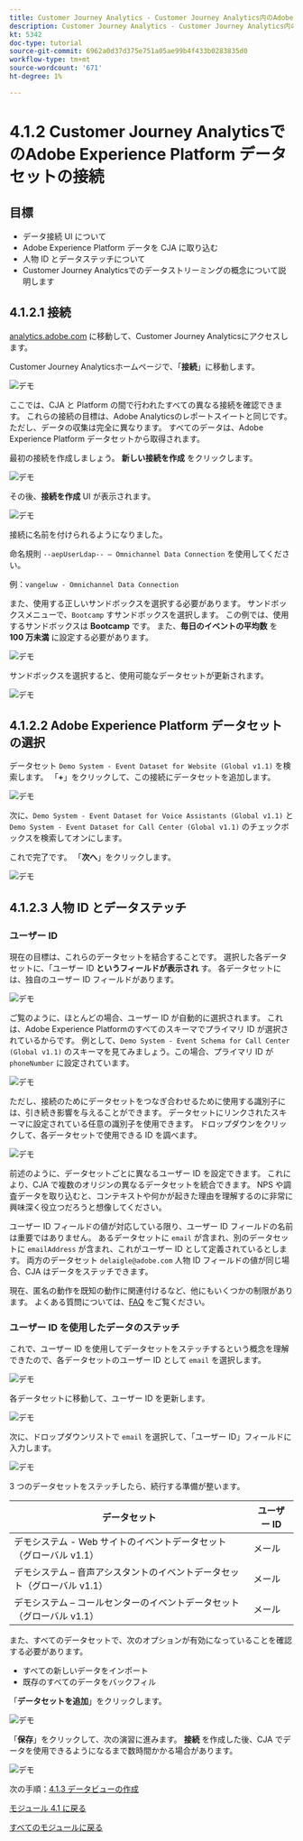 ```yaml
---
title: Customer Journey Analytics - Customer Journey Analytics内のAdobe Experience Platform データセットの接続
description: Customer Journey Analytics - Customer Journey Analytics内のAdobe Experience Platform データセットの接続
kt: 5342
doc-type: tutorial
source-git-commit: 6962a0d37d375e751a05ae99b4f433b0283835d0
workflow-type: tm+mt
source-wordcount: '671'
ht-degree: 1%

---
```


# 4.1.2 Customer Journey AnalyticsでのAdobe Experience Platform データセットの接続

## 目標

- データ接続 UI について
- Adobe Experience Platform データを CJA に取り込む
- 人物 ID とデータステッチについて
- Customer Journey Analyticsでのデータストリーミングの概念について説明します

## 4.1.2.1 接続

[analytics.adobe.com](https://analytics.adobe.com) に移動して、Customer Journey Analyticsにアクセスします。

Customer Journey Analyticsホームページで、「**接続**」に移動します。

![ デモ ](./images/cja2.png)

ここでは、CJA と Platform の間で行われたすべての異なる接続を確認できます。 これらの接続の目標は、Adobe Analyticsのレポートスイートと同じです。 ただし、データの収集は完全に異なります。 すべてのデータは、Adobe Experience Platform データセットから取得されます。

最初の接続を作成しましょう。 **新しい接続を作成** をクリックします。

![ デモ ](./images/cja4.png)

その後、**接続を作成** UI が表示されます。

![ デモ ](./images/cja5.png)

接続に名前を付けられるようになりました。

命名規則 `--aepUserLdap-- – Omnichannel Data Connection` を使用してください。

例：`vangeluw - Omnichannel Data Connection`

また、使用する正しいサンドボックスを選択する必要があります。 サンドボックスメニューで、`Bootcamp` すサンドボックスを選択します。 この例では、使用するサンドボックスは **Bootcamp** です。 また、**毎日のイベントの平均数** を **100 万未満** に設定する必要があります。

![ デモ ](./images/cjasb.png)

サンドボックスを選択すると、使用可能なデータセットが更新されます。

![ デモ ](./images/cjasb1.png)

## 4.1.2.2 Adobe Experience Platform データセットの選択

データセット `Demo System - Event Dataset for Website (Global v1.1)` を検索します。 「**+**」をクリックして、この接続にデータセットを追加します。

![ デモ ](./images/cja7.png)

次に、`Demo System - Event Dataset for Voice Assistants (Global v1.1)` と `Demo System - Event Dataset for Call Center (Global v1.1)` のチェックボックスを検索してオンにします。

これで完了です。 「**次へ**」をクリックします。

![ デモ ](./images/cja9.png)

## 4.1.2.3 人物 ID とデータステッチ

### ユーザー ID

現在の目標は、これらのデータセットを結合することです。 選択した各データセットに、「ユーザー ID **というフィールドが表示され** す。 各データセットには、独自のユーザー ID フィールドがあります。

![ デモ ](./images/cja11.png)

ご覧のように、ほとんどの場合、ユーザー ID が自動的に選択されます。 これは、Adobe Experience Platformのすべてのスキーマでプライマリ ID が選択されているからです。 例として、`Demo System - Event Schema for Call Center (Global v1.1)` のスキーマを見てみましょう。この場合、プライマリ ID が `phoneNumber` に設定されています。

![ デモ ](./images/cja13.png)

ただし、接続のためにデータセットをつなぎ合わせるために使用する識別子には、引き続き影響を与えることができます。 データセットにリンクされたスキーマに設定されている任意の識別子を使用できます。 ドロップダウンをクリックして、各データセットで使用できる ID を調べます。

![ デモ ](./images/cja14.png)

前述のように、データセットごとに異なるユーザー ID を設定できます。 これにより、CJA で複数のオリジンの異なるデータセットを統合できます。 NPS や調査データを取り込むと、コンテキストや何かが起きた理由を理解するのに非常に興味深く役立つだろうと想像してください。

ユーザー ID フィールドの値が対応している限り、ユーザー ID フィールドの名前は重要ではありません。 あるデータセットに `email` が含まれ、別のデータセットに `emailAddress` が含まれ、これがユーザー ID として定義されているとします。 両方のデータセット `delaigle@adobe.com` 人物 ID フィールドの値が同じ場合、CJA はデータをステッチできます。

現在、匿名の動作を既知の動作に関連付けるなど、他にもいくつかの制限があります。 よくある質問については、[FAQ](https://experienceleague.adobe.com/docs/analytics-platform/using/cja-overview/cja-faq.html) をご覧ください。

### ユーザー ID を使用したデータのステッチ

これで、ユーザー ID を使用してデータセットをステッチするという概念を理解できたので、各データセットのユーザー ID として `email` を選択します。

![ デモ ](./images/cja15.png)

各データセットに移動して、ユーザー ID を更新します。

![ デモ ](./images/cja12a.png)

次に、ドロップダウンリストで `email` を選択して、「ユーザー ID」フィールドに入力します。

![ デモ ](./images/cja17.png)

3 つのデータセットをステッチしたら、続行する準備が整います。

| データセット | ユーザー ID |
| ----------------- |-------------| 
| デモシステム - Web サイトのイベントデータセット（グローバル v1.1） | メール |
| デモシステム – 音声アシスタントのイベントデータセット（グローバル v1.1） | メール |
| デモシステム – コールセンターのイベントデータセット（グローバル v1.1） | メール |

また、すべてのデータセットで、次のオプションが有効になっていることを確認する必要があります。

- すべての新しいデータをインポート
- 既存のすべてのデータをバックフィル

「**データセットを追加**」をクリックします。

![ デモ ](./images/cja16.png)

「**保存**」をクリックして、次の演習に進みます。
**接続** を作成した後、CJA でデータを使用できるようになるまで数時間かかる場合があります。

![ デモ ](./images/cja20.png)

次の手順：[4.1.3 データビューの作成 ](./ex3.md)

[モジュール 4.1 に戻る](./customer-journey-analytics-build-a-dashboard.md)

[すべてのモジュールに戻る](./../../../overview.md)
